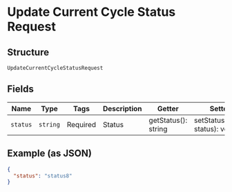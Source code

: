 
# Update Current Cycle Status Request

## Structure

`UpdateCurrentCycleStatusRequest`

## Fields

| Name | Type | Tags | Description | Getter | Setter |
|  --- | --- | --- | --- | --- | --- |
| `status` | `string` | Required | Status | getStatus(): string | setStatus(string status): void |

## Example (as JSON)

```json
{
  "status": "status8"
}
```

